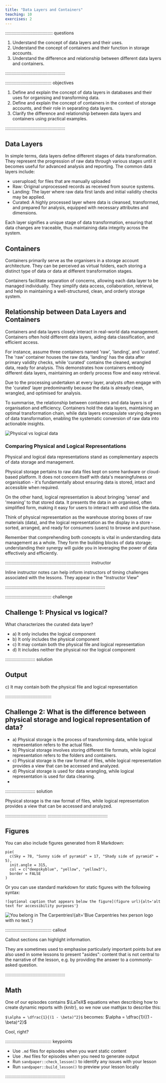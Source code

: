 ```yaml
---
title: "Data Layers and Containers"
teaching: 10
exercises: 2
---
```


:::::::::::::::::::::::::::::::::::::: questions 

1.	Understand the concept of data layers and their uses.
2.	Understand the concept of containers and their function in storage accounts.
3.	Understand the difference and relationship between different data layers and containers.


::::::::::::::::::::::::::::::::::::::::::::::::

::::::::::::::::::::::::::::::::::::: objectives

1.	Define and explain the concept of data layers in databases and their uses for organising and transforming data.
2.	Define and explain the concept of containers in the context of storage accounts, and their role in separating data layers.
3.	Clarify the difference and relationship between data layers and containers using practical examples.


::::::::::::::::::::::::::::::::::::::::::::::::
## Data Layers
In simple terms, data layers define different stages of data transformation. They represent the progression of raw data through various stages until it becomes useful for advanced analysis and reporting.
The common data layers include:
- userupload; for files that are manually uploaded
- Raw: Original unprocessed records as received from source systems.
- Landing: The layer where raw data first lands and initial validity checks may be applied.
- Curated: A highly processed layer where data is cleansed, transformed, and prepared for analysis, equipped with necessary attributes and dimensions.
  
Each layer signifies a unique stage of data transformation, ensuring that data changes are traceable, thus maintaining data integrity across the system.

## Containers
Containers primarily serve as the organisers in a storage account architecture. They can be perceived as virtual folders, each storing a distinct type of data or data at different transformation stages.

Containers facilitate separation of concerns, allowing each data layer to be managed individually. They simplify data access, collaboration, retrieval, and help in maintaining a well-structured, clean, and orderly storage system.

## Relationship between Data Layers and Containers
Containers and data layers closely interact in real-world data management. Containers often hold different data layers, aiding data classification, and efficient access.

For instance, assume three containers named 'raw', 'landing', and 'curated'. The 'raw' container houses the raw data, 'landing' has the data after primary validity checks, while 'curated' contains the cleaned, wrangled data, ready for analysis. This demonstrates how containers embody different data layers, maintaining an orderly process flow and easy retrieval.

Due to the processing undertaken at every layer, analysts often engage with the 'curated' layer predominantly because the data is already clean, wrangled, and optimised for analysis.

To summarise, the relationship between containers and data layers is of organisation and efficiency. Containers hold the data layers, maintaining an optimal transformation chain, while data layers encapsulate varying degrees of data transformation, enabling the systematic conversion of raw data into actionable insights.



![Physical vs logical data](/episodes/fig/data_layers.PNG)

### Comparing Physical and Logical Representations

Physical and logical data representations stand as complementary aspects of data storage and management.

Physical storage pertains to raw data files kept on some hardware or cloud-based platform. It does not concern itself with data's meaningfulness or organisation - it's fundamentally about ensuring data is stored, intact and accessible when required.

On the other hand, logical representation is about bringing 'sense' and 'meaning' to that stored data. It presents the data in an organised, often simplified form, making it easy for users to interact with and utilise the data.

Think of physical representation as the warehouse storing boxes of raw materials (data), and the logical representation as the display in a store - sorted, arranged, and ready for consumers (users) to browse and purchase.

Remember that comprehending both concepts is vital in understanding data management as a whole. They form the building blocks of data storage; understanding their synergy will guide you in leveraging the power of data effectively and efficiently.



:::::::::::::::::::::::::::::::::::::::::::::::::::::::::::::::::::: instructor

Inline instructor notes can help inform instructors of timing challenges
associated with the lessons. They appear in the "Instructor View"

::::::::::::::::::::::::::::::::::::::::::::::::::::::::::::::::::::::::::::::::

::::::::::::::::::::::::::::::::::::: challenge 

## Challenge 1: Physical vs logical?

What characterizes the curated data layer? 
- a) It only includes the logical component 
- b) It only includes the physical component 
- c) It may contain both the physical file and logical representation 
- d) It includes neither the physical nor the logical component



:::::::::::::::::::::::: solution 

## Output
 
c) It may contain both the physical file and logical representation

:::::::::::::::::::::::::::::::::::::


## Challenge 2: What is the difference between physical storage and logical representation of data? 
- a) Physical storage is the process of transforming data, while logical representation refers to the actual files. 
- b) Physical storage involves storing different file formats, while logical representation refers to the folders and containers. 
- c) Physical storage is the raw format of files, while logical representation provides a view that can be accessed and analyzed. 
- d) Physical storage is used for data wrangling, while logical representation is used for data cleaning.
- 
:::::::::::::::::::::::: solution 

Physical storage is the raw format of files, while logical representation provides a view that can be accessed and analyzed.

:::::::::::::::::::::::::::::::::
::::::::::::::::::::::::::::::::::::::::::::::::

## Figures

You can also include figures generated from R Markdown:

```{r pyramid, fig.alt = "pie chart illusion of a pyramid", fig.cap = "Sun arise each and every morning"}
pie(
  c(Sky = 78, "Sunny side of pyramid" = 17, "Shady side of pyramid" = 5), 
  init.angle = 315, 
  col = c("deepskyblue", "yellow", "yellow3"), 
  border = FALSE
)
```

Or you can use standard markdown for static figures with the following syntax:

`![optional caption that appears below the figure](figure url){alt='alt text for
accessibility purposes'}`

![You belong in The Carpentries!](https://raw.githubusercontent.com/carpentries/logo/master/Badge_Carpentries.svg){alt='Blue Carpentries hex person logo with no text.'}

::::::::::::::::::::::::::::::::::::: callout

Callout sections can highlight information.

They are sometimes used to emphasise particularly important points
but are also used in some lessons to present "asides": 
content that is not central to the narrative of the lesson,
e.g. by providing the answer to a commonly-asked question.

::::::::::::::::::::::::::::::::::::::::::::::::


## Math

One of our episodes contains $\LaTeX$ equations when describing how to create
dynamic reports with {knitr}, so we now use mathjax to describe this:

`$\alpha = \dfrac{1}{(1 - \beta)^2}$` becomes: $\alpha = \dfrac{1}{(1 - \beta)^2}$

Cool, right?

::::::::::::::::::::::::::::::::::::: keypoints 

- Use `.md` files for episodes when you want static content
- Use `.Rmd` files for episodes when you need to generate output
- Run `sandpaper::check_lesson()` to identify any issues with your lesson
- Run `sandpaper::build_lesson()` to preview your lesson locally

::::::::::::::::::::::::::::::::::::::::::::::::

[r-markdown]: https://rmarkdown.rstudio.com/
